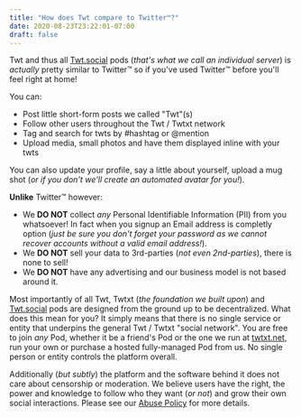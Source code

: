 ```yaml
---
title: "How does Twt compare to Twitter™?"
date: 2020-08-23T23:22:01-07:00
draft: false
---
```


Twt and thus all [Twt.social](https://twt.social) pods (_that's what we call an individual server_) is _actually_ pretty similar to Twitter™ so if you've used Twitter™ before you'll feel right at home!

You can:

- Post little short-form posts we called "Twt"(s)
- Follow other users throughout the Twt / Twtxt network
- Tag and search for twts by #hashtag or @mention
- Upload media, small photos and have them displayed inline with your twts

You can also update your profile, say a little about yourself, upload a mug shot (_or if you don't we'll create an automated avatar for you!_).

**Unlike** Twitter™ however:

- We **DO NOT** collect _any_ Personal Identifiable Information (PII) from you whatsoever! In fact when you signup an Email address is completly option (_just be sure you don't forget your password as we cannot recover accounts without a valid email address!_).
- We **DO NOT** sell your data to 3rd-parties (_not even 2nd-parties_), there is none to sell!
- We **DO NOT** have any advertising and our business model is not based around it.

Most importantly of all Twt, Twtxt (_the foundation we built upon_) and [Twt.social](https://twt.social) pods are designed from the ground up to be decentralized. What does this mean for you? It simply means that there is no single service or entity that underpins the general Twt / Twtxt "social network". You are free to join _any_ Pod, whether it be a friend's Pod or the one we run at [twtxt.net](https://twtxt.net), run your own or purchase a hosted fully-managed Pod from us. No single person or entity controls the platform overall.

Additionally (_but subtly_) the platform and the software behind it does not care about censorship or moderation. We believe users have the right, the power and knowledge to follow who they want (_or not_) and grow their own social interactions. Please see our [Abuse Policy](https://twt.social/abuse) for more details.
